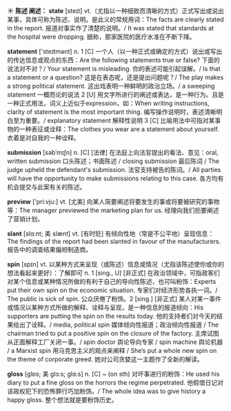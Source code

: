 ☀ <span class="category">**陈述 阐述：**</span>
<span class="vocabulary">**state**</span> [steɪt] 
<span class="definition">vt.（尤指以一种细致而清晰的方式）正式写出或说出某事，具体可称为陈述、说明。是此义的常规用词：</span>The facts are clearly stated in the report. 报道对事实作了清楚的说明。/ It was stated that standards at the hospital were dropping. 据称，那家医院的医疗水准在不断下降。

<span class="vocabulary">**statement**</span> ['steɪtmənt] 
<span class="definition">n. 1 [C] 一个人（以一种正式或确定的方式）说出或写出的传达信息或观点的东西：</span>Are the following statements true or false? 下面的说法对不对？/ Your statement is misleading. 你的表述可能引起误解。/ Is that a statement or a question? 这是在表态呢，还是提出问题呢？/ The play makes a strong political statement. 这出戏表明一种鲜明的政治立场。/ a sweeping statement 一概而论的说法 <span class="definition">2 [U] 用文字所进行的阐述或表达，是一种行为。且是一种正式用法，词义上近似于expression，如：</span>When writing instructions, clarity of statement is the most important thing. 编写操作说明时，表述清晰明白至为重要。/ explanatory statement 解释性说明 <span class="definition">3 [C] 比喻用法中可指对某事物的一种表征或诠释：</span>The clothes you wear are a statement about yourself. 衣着是对自我的一种诠释。
           
<span class="vocabulary">**submission**</span> [səbˈmɪʃn]
<span class="definition">n. [C] [法律] 在法庭上向法官提出的看法、意见：</span>oral, written submission 口头陈述；书面陈述 / closing submission 最后陈词 / The judge upheld the defendant's submission. 法官支持被告的陈词。/ All parties will have the opportunity to make submissions relating to this case. 各方均有机会提交与此案有关的陈述。
 
<span class="vocabulary">**preview**</span> ['pri:vju:] 
<span class="definition">vt. [尤美] 向某人简要阐述将要发生的事或将要被研究的事物等：</span>The manager previewed the marketing plan for us. 经理向我们扼要阐述了营销计划。
           
<span class="vocabulary">**slant**</span> [slɑ:nt; 美 slænt]
<span class="definition">vt. [有时贬] 有倾向性地（常是不公平地）呈现信息：</span>The findings of the report had been slanted in favour of the manufacturers. 报告中的调查结果偏袒制造商。

<span class="vocabulary">**spin**</span> [spɪn] 
<span class="definition">vt. 以某种方式来呈现（或陈述）信息或情况（尤指该陈述使你或你的想法看起来更好）：</span>了解即可 <span class="definition">n. 1 [sing., U] [非正式] 在政治领域中，可指政客们对某个信息或某种情况所做的有利于自己的导向性陈述，也可叫粉饰：</span>Experts put their own spin on the economic situation. 专家们对经济形势各执一词。/ The public is sick of spin. 公众厌倦了粉饰。<span class="definition">2 [sing.] [非正式] 某人对某一事件或情况以某种方式所做的解释、诠释与呈现，是一种信息的报道倾向：</span>His supporters are putting the spin on the results today. 他的支持者们对今天的结果给出了诠释。/ media, political spin 媒体倾向性报道；政治倾向性报道 / The chairman tried to put a positive spin on the closure of the factory. 主席试图从正面解释工厂关闭一事。/ spin doctor 舆论导向专家 / spin machine 舆论机器 / a Marxist spin 用马克思主义的观点来阐释 / She’s put a whole new spin on the theme of corporate greed. 她对公司贪婪这一主题作了全新的解读。
           
<span class="vocabulary">**gloss**</span> [glɒs; 美 glɔ:s; glɑ:s]
<span class="definition">n. [C] ~ (on sth) 对坏事进行的粉饰：</span>He used his diary to put a fine gloss on the horrors the regime perpetrated. 他假借日记对该政权犯下的恐怖罪行巧加粉饰。/ The whole idea was to give history a happy gloss. 整个想法就是要粉饰历史。
